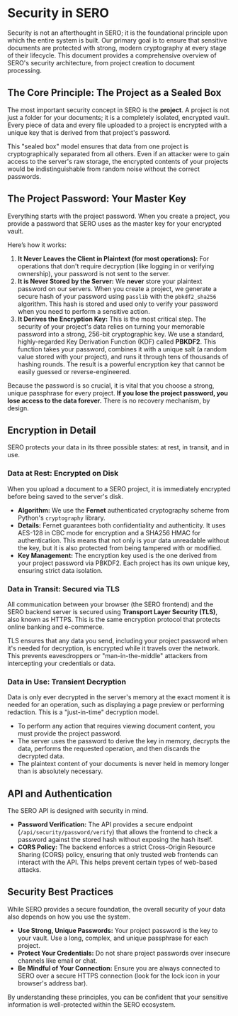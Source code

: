 # Security in SERO

Security is not an afterthought in SERO; it is the foundational principle upon which the entire system is built. Our primary goal is to ensure that sensitive documents are protected with strong, modern cryptography at every stage of their lifecycle. This document provides a comprehensive overview of SERO's security architecture, from project creation to document processing.

## The Core Principle: The Project as a Sealed Box

The most important security concept in SERO is the **project**. A project is not just a folder for your documents; it is a completely isolated, encrypted vault. Every piece of data and every file uploaded to a project is encrypted with a unique key that is derived from that project's password.

This "sealed box" model ensures that data from one project is cryptographically separated from all others. Even if an attacker were to gain access to the server's raw storage, the encrypted contents of your projects would be indistinguishable from random noise without the correct passwords.

## The Project Password: Your Master Key

Everything starts with the project password. When you create a project, you provide a password that SERO uses as the master key for your encrypted vault.

Here’s how it works:

1.  **It Never Leaves the Client in Plaintext (for most operations):** For operations that don't require decryption (like logging in or verifying ownership), your password is not sent to the server.
2.  **It is Never Stored by the Server:** We **never** store your plaintext password on our servers. When you create a project, we generate a secure hash of your password using `passlib` with the `pbkdf2_sha256` algorithm. This hash is stored and used only to verify your password when you need to perform a sensitive action.
3.  **It Derives the Encryption Key:** This is the most critical step. The security of your project's data relies on turning your memorable password into a strong, 256-bit cryptographic key. We use a standard, highly-regarded Key Derivation Function (KDF) called **PBKDF2**. This function takes your password, combines it with a unique salt (a random value stored with your project), and runs it through tens of thousands of hashing rounds. The result is a powerful encryption key that cannot be easily guessed or reverse-engineered.

Because the password is so crucial, it is vital that you choose a strong, unique passphrase for every project. **If you lose the project password, you lose access to the data forever.** There is no recovery mechanism, by design.

## Encryption in Detail

SERO protects your data in its three possible states: at rest, in transit, and in use.

### Data at Rest: Encrypted on Disk

When you upload a document to a SERO project, it is immediately encrypted before being saved to the server's disk.

-   **Algorithm:** We use the **Fernet** authenticated cryptography scheme from Python's `cryptography` library.
-   **Details:** Fernet guarantees both confidentiality and authenticity. It uses AES-128 in CBC mode for encryption and a SHA256 HMAC for authentication. This means that not only is your data unreadable without the key, but it is also protected from being tampered with or modified.
-   **Key Management:** The encryption key used is the one derived from your project password via PBKDF2. Each project has its own unique key, ensuring strict data isolation.

### Data in Transit: Secured via TLS

All communication between your browser (the SERO frontend) and the SERO backend server is secured using **Transport Layer Security (TLS)**, also known as HTTPS. This is the same encryption protocol that protects online banking and e-commerce.

TLS ensures that any data you send, including your project password when it's needed for decryption, is encrypted while it travels over the network. This prevents eavesdroppers or "man-in-the-middle" attackers from intercepting your credentials or data.

### Data in Use: Transient Decryption

Data is only ever decrypted in the server's memory at the exact moment it is needed for an operation, such as displaying a page preview or performing redaction. This is a "just-in-time" decryption model.

-   To perform any action that requires viewing document content, you must provide the project password.
-   The server uses the password to derive the key in memory, decrypts the data, performs the requested operation, and then discards the decrypted data.
-   The plaintext content of your documents is never held in memory longer than is absolutely necessary.

## API and Authentication

The SERO API is designed with security in mind.

-   **Password Verification:** The API provides a secure endpoint (`/api/security/password/verify`) that allows the frontend to check a password against the stored hash without exposing the hash itself.
-   **CORS Policy:** The backend enforces a strict Cross-Origin Resource Sharing (CORS) policy, ensuring that only trusted web frontends can interact with the API. This helps prevent certain types of web-based attacks.

## Security Best Practices

While SERO provides a secure foundation, the overall security of your data also depends on how you use the system.

-   **Use Strong, Unique Passwords:** Your project password is the key to your vault. Use a long, complex, and unique passphrase for each project.
-   **Protect Your Credentials:** Do not share project passwords over insecure channels like email or chat.
-   **Be Mindful of Your Connection:** Ensure you are always connected to SERO over a secure HTTPS connection (look for the lock icon in your browser's address bar).

By understanding these principles, you can be confident that your sensitive information is well-protected within the SERO ecosystem.